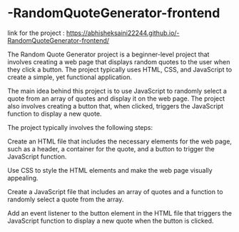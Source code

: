 # -RandomQuoteGenerator-frontend


link for the project : https://abhisheksaini22244.github.io/-RandomQuoteGenerator-frontend/


The Random Quote Generator project is a beginner-level project that involves creating a web page that displays random quotes to the user when they click a button. The project typically uses HTML, CSS, and JavaScript to create a simple, yet functional application.

The main idea behind this project is to use JavaScript to randomly select a quote from an array of quotes and display it on the web page. The project also involves creating a button that, when clicked, triggers the JavaScript function to display a new quote.

The project typically involves the following steps:

Create an HTML file that includes the necessary elements for the web page, such as a header, a container for the quote, and a button to trigger the JavaScript function.

Use CSS to style the HTML elements and make the web page visually appealing.

Create a JavaScript file that includes an array of quotes and a function to randomly select a quote from the array.

Add an event listener to the button element in the HTML file that triggers the JavaScript function to display a new quote when the button is clicked.
